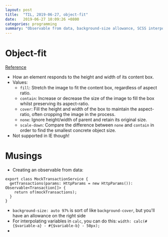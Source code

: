 ```yaml
---
layout: post
title:  "TIL, 2019-06-27, object-fit"
date:   2019-06-27 10:09:26 +0800
categories: programming
summary: "Observable from data, background-size allowance, SCSS interpolating variables"
---
```


# Object-fit
[Reference](https://css-tricks.com/almanac/properties/o/object-fit/)

- How an element responds to the height and width of its content box.
- Values:
  - `fill`: Stretch the image to fit the content box, regardless of aspect ratio.
  - `contain`: Increase or decrease the size of the image to fill the box whilst preserving its aspect-ratio.
  - `cover`: Fill the height and width of the box to maintain the aspect-ratio, often cropping the image in the process.
  - `none`: Ignore height/width of parent and retain its original size.
  - `scale-down`: Compare the difference between `none` and `contain` in order to find the smallest concrete object size.
- Not supported in IE though!

# Musings

- Creating an observable from data:

```
export class MockTransactionService {
  getTransactions(params: HttpParams = new HttpParams()): Observable<Transaction[]> {
    return of(mockTransactions);
  }
}
```

- `background-size: auto 97%` is sort of like `background-cover`, but you'll have an allowance on the right side
- For interpolating variables in `calc`, you can do this: `width: calc(#{$variable-a} - #{$variable-b} - 50px);`
-

